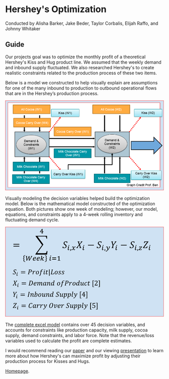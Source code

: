 # Hershey's Optimization
Conducted by Alisha Barker, Jake Beder, Taylor Corbalis, Elijah Raffo, and Johnny Whitaker

## Guide
Our projects goal was to optimize the monthly profit of a theoretical Hershey's Kiss and Hug product line. We assumed that the weekly demand and inbound supply fluctuated. We also researched Hershey's to create realistic constraints related to the production process of these two items.

Below is a model we constructed to help visually explain are assumptions for one of the many inbound to production to outbound operational flows that are in the Hershey’s production process.

![ModelTheory](ModelTheory.PNG)

Visually modeling the decision variables helped build the optimization model. Below is the mathematical model constructed of the optimization equation. Both pictures show one week of modeling; however, our model, equations, and constraints apply to a 4-week rolling inventory and fluctuating demand cycle.

![MathTheory](MathTheory.PNG)

The [complete excel model](https://github.com/eliraffo/eliraffo.github.io/blob/master/OBA466/Hersheys_Solver.xlsx) contains  over 45 decision variables, and accounts for constraints like production capacity, milk supply, cocoa supply, demand constraints, and labor force. Note that the revenue/loss variables used to calculate the profit are complete estimates.

I would recommend reading our [paper](Hersheys_Paper.pdf) and our viewing [presentation](Hersheys_Presentation.pdf) to learn more about how Hershey's can maximize profit by adjusting their production process for Kisses and Hugs. 

[Homepage](eliraffo.github.io).
